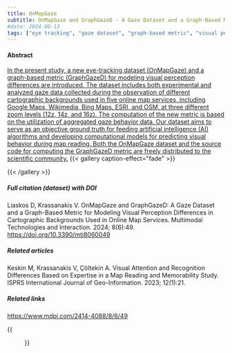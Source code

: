 ```yaml
---
title: OnMapGaze
subtitle: OnMapGaze and GraphGazeD - A Gaze Dataset and a Graph-Based Metric for Modeling Visual Perception Differences in Cartographic Backgrounds Used in Online Map Services
#date: 2024-06-13
tags: ["eye tracking", "gaze dataset", "graph-based metric", "visual perception differences","statistical grayscale heatmaps", "cartographic backgrounds", "online map services"]
---
```


#### Abstract
[In the present study, a new eye-tracking dataset (OnMapGaze) and a graph-based metric (GraphGazeD) for modeling visual perception differences are introduced. The dataset includes both experimental and analyzed gaze data collected during the observation of different cartographic backgrounds used in five online map services, including Google Maps, Wikimedia, Bing Maps, ESRI, and OSM, at three different zoom levels (12z, 14z, and 16z). The computation of the new metric is based on the utilization of aggregated gaze behavior data. Our dataset aims to serve as an objective ground truth for feeding artificial intelligence (AI) algorithms and developing computational models for predicting visual behavior during map reading. Both the OnMapGaze dataset and the source code for computing the GraphGazeD metric are freely distributed to the scientific community.](https://www.mdpi.com/2414-4088/8/6/49)
{{< gallery caption-effect="fade" >}}

{{< /gallery >}}
##### Full citation (dataset) with DOI
Liaskos D, Krassanakis V. OnMapGaze and GraphGazeD: A Gaze Dataset and a Graph-Based Metric for Modeling Visual Perception Differences in Cartographic Backgrounds Used in Online Map Services. Multimodal Technologies and Interaction. 2024; 8(6):49. https://doi.org/10.3390/mti8060049

##### Related articles
Keskin M, Krassanakis V, Çöltekin A. Visual Attention and Recognition Differences Based on Expertise in a Map Reading and Memorability Study. ISPRS International Journal of Geo-Information. 2023; 12(1):21. 

##### Related links
https://www.mdpi.com/2414-4088/8/6/49

{{<figure src="/Open-Metadata-Platform-for-Map-Usability_v2/img/img03.jpg">}}
<!--more-->

